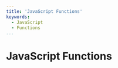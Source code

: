 ```yaml
---
title: 'JavaScript Functions'
keywords:
  - JavaScript
  - Functions
...
```


# JavaScript Functions